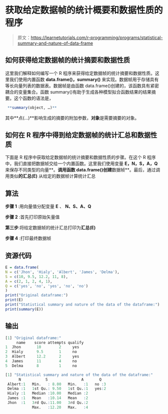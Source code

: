 # 获取给定数据帧的统计概要和数据性质的程序

> 原文：<https://learnetutorials.com/r-programming/programs/statistical-summary-and-nature-of-data-frame>

## 如何获得给定数据帧的统计摘要和数据性质

这里我们解释如何编写一个 R 程序来获得给定数据帧的统计摘要和数据性质。这里我们使用内置函数 **data.frame()，summary()** 来实现。数据帧用于存储具有等长向量列表的数据表。数据帧是由函数 data.frame()创建的，该函数具有紧密耦合的变量集合。函数 summary()有助于生成各种模型拟合函数结果的结果摘要。这个函数的语法是，

```r
 **summary(object, …)** 

```

其中**点(...)**影响生成的摘要的附加参数，**对象**是需要摘要的对象。

## 如何在 R 程序中得到给定数据帧的统计汇总和数据性质

下面是 R 程序中获取给定数据帧的统计摘要和数据性质的步骤。在这个 R 程序中，我们直接把数据帧交给一个内置函数。这里我们使用变量 **E，N，S，A，Q** 来保存不同类型的向量**。**调用函数 data.frame()创建**数据帧**。最后，通过调用类似**的汇总(E)** 从给定的数据帧计算统计汇总

## 算法

**步骤 1** :用向量值分配变量 **E** 、 **N、S、A、Q**

**步骤 2** :首先打印原始矢量值

**第三步**:将给定数据帧的统计汇总打印为**汇总(E)**

**步骤 4** :打印最终数据帧

## 资源代码

```r
E = data.frame(
N = c('Jhon', 'Hialy', 'Albert', 'James', 'Delma'),
S = c(10, 9.5, 12.2, 11, 8),
A = c(2, 1, 2, 4, 1),
Q = c('yes', 'no', 'yes', 'no', 'no')
)
print("Original dataframe:")
print(E)
print("Statistical summary and nature of the data of the dataframe:")
print(summary(E))

```

## 输出

```r
[1] "Original dataframe:"
     name    score attempts qualify
1  Jhon       10        2     yes
2  Hialy      9.5       1     no
3  Albert     12.2      2     yes
4  James      11        4     no
5  Delma      8         1     no

[1] "Statistical summary and nature of the data of the dataframe:"
      N           S               A       Q    
 Albert:1   Min.   : 8.00   Min.   :1   no :3  
 Delma :1   1st Qu.: 9.50   1st Qu.:1   yes:2  
 Hialy :1   Median :10.00   Median :2          
 James :1   Mean   :10.14   Mean   :2          
 Jhon  :1   3rd Qu.:11.00   3rd Qu.:2          
            Max.   :12.20   Max.   :4 
```